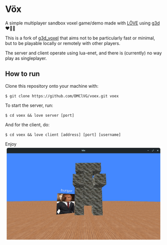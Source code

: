 # Vöx

A simple multiplayer sandbox voxel game/demo made with [LÖVE](https://love2d.org) using [g3d](https://github.com/groverburger/g3d) ❤️💚💙

This is a fork of [g3d_voxel](https://github.com/groverburger/g3d_voxel) that aims not to be particularly fast or minimal, but to be playable locally or remotely with other players.

The server and client operate using lua-enet, and there is (currently) no way play as singleplayer.

## How to run 

Clone this repository onto your machine with: 

`$ git clone https://github.com/DMClVG/voex.git voex`

To start the server, run:

`$ cd voex && love server [port]`

And for the client, do:

`$ cd voex && love client [address] [port] [username]`

Enjoy
![VÖX](/screenshots/01.png)
